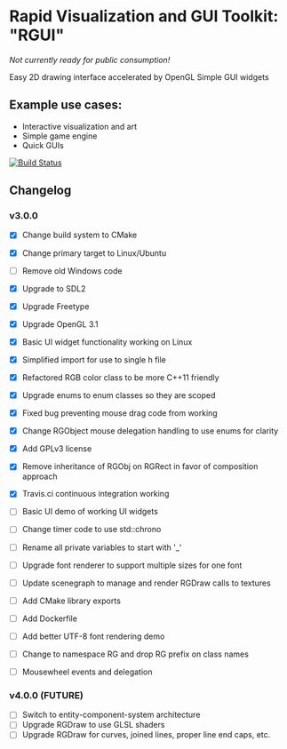 Rapid Visualization and GUI Toolkit: "RGUI"
==============================================

*Not currently ready for public consumption!*

Easy 2D drawing interface accelerated by OpenGL
Simple GUI widgets


## Example use cases:
- Interactive visualization and art
- Simple game engine
- Quick GUIs


[![Build Status](https://travis-ci.com/russellsch/RGUI.svg?token=roZd6USoNAjScqsNVXzw&branch=master)](https://travis-ci.com/russellsch/RGUI)


## Changelog

### v3.0.0

- [X] Change build system to CMake
- [X] Change primary target to Linux/Ubuntu
- [ ] Remove old Windows code
- [X] Upgrade to SDL2
- [X] Upgrade Freetype
- [X] Upgrade OpenGL 3.1
- [X] Basic UI widget functionality working on Linux
- [X] Simplified import for use to single h file
- [X] Refactored RGB color class to be more C++11 friendly
- [X] Upgrade enums to enum classes so they are scoped
- [X] Fixed bug preventing mouse drag code from working
- [X] Change RGObject mouse delegation handling to use enums for clarity
- [X] Add GPLv3 license
- [X] Remove inheritance of RGObj on RGRect in favor of composition approach
- [X] Travis.ci continuous integration working

- [ ] Basic UI demo of working UI widgets


- [ ] Change timer code to use std::chrono
- [ ] Rename all private variables to start with '_'

- [ ] Upgrade font renderer to support multiple sizes for one font

- [ ] Update scenegraph to manage and render RGDraw calls to textures

- [ ] Add CMake library exports
- [ ] Add Dockerfile
- [ ] Add better UTF-8 font rendering demo
- [ ] Change to namespace RG and drop RG prefix on class names


- [ ] Mousewheel events and delegation


### v4.0.0 (FUTURE)

- [ ] Switch to entity-component-system architecture
- [ ] Upgrade RGDraw to use GLSL shaders
- [ ] Upgrade RGDraw for curves, joined lines, proper line end caps, etc.
